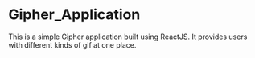 # Gipher_Application
 This is a simple Gipher application built using ReactJS. It provides users with different kinds of gif at one place.
